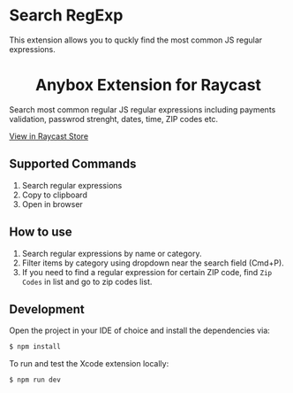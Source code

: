 # Search RegExp

This extension allows you to quckly find the most common JS regular expressions.

<h1 align="center">Anybox Extension for Raycast</h1>

Search most common regular JS regular expressions including payments validation, passwrod strenght, dates, time, ZIP codes etc.

[View in Raycast Store](https://www.raycast.com/musienkoyuriy/search-regexp)

## Supported Commands

1. Search regular expressions
2. Copy to clipboard
3. Open in browser

## How to use

1. Search regular expressions by name or category.
2. Filter items by category using dropdown near the search field (Cmd+P).
3. If you need to find a regular expression for certain ZIP code, find `Zip Codes` in list and go to zip codes list.


## Development

Open the project in your IDE of choice and install the dependencies via:

```bash
$ npm install
```

To run and test the Xcode extension locally:

```bash
$ npm run dev
```

